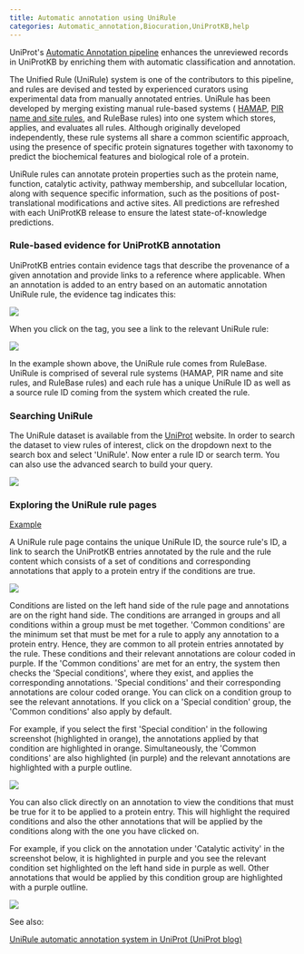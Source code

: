 ```yaml
---
title: Automatic annotation using UniRule
categories: Automatic_annotation,Biocuration,UniProtKB,help
---
```


UniProt's [Automatic Annotation pipeline](http://www.uniprot.org/help/automatic%5Fannotation) enhances the unreviewed records in UniProtKB by enriching them with automatic classification and annotation.

The Unified Rule (UniRule) system is one of the contributors to this pipeline, and rules are devised and tested by experienced curators using experimental data from manually annotated entries. UniRule has been developed by merging existing manual rule-based systems ( [HAMAP](https://hamap.expasy.org/), [PIR name and site rules](http://www.uniprot.org/help/pir%5Frules), and RuleBase rules) into one system which stores, applies, and evaluates all rules. Although originally developed independently, these rule systems all share a common scientific approach, using the presence of specific protein signatures together with taxonomy to predict the biochemical features and biological role of a protein.

UniRule rules can annotate protein properties such as the protein name, function, catalytic activity, pathway membership, and subcellular location, along with sequence specific information, such as the positions of post-translational modifications and active sites. All predictions are refreshed with each UniProtKB release to ensure the latest state-of-knowledge predictions.

### Rule-based evidence for UniProtKB annotation

UniProtKB entries contain evidence tags that describe the provenance of a given annotation and provide links to a reference where applicable. When an annotation is added to an entry based on an automatic annotation UniRule rule, the evidence tag indicates this:

![](http://www.uniprot.org/images/screenshots/unirule_evidence_tag.png)

When you click on the tag, you see a link to the relevant UniRule rule:

![](http://www.uniprot.org/images/screenshots/unirule_evidence_tag_drop.png)

In the example shown above, the UniRule rule comes from RuleBase. UniRule is comprised of several rule systems (HAMAP, PIR name and site rules, and RuleBase rules) and each rule has a unique UniRule ID as well as a source rule ID coming from the system which created the rule.

### Searching UniRule

The UniRule dataset is available from the [UniProt](http://www.uniprot.org/) website. In order to search the dataset to view rules of interest, click on the dropdown next to the search box and select 'UniRule'. Now enter a rule ID or search term. You can also use the advanced search to build your query.

![](http://www.uniprot.org/images/screenshots/search_dropdown.png)

### Exploring the UniRule rule pages

[Example](http://www.uniprot.org/unirule/UR000124451)

A UniRule rule page contains the unique UniRule ID, the source rule's ID, a link to search the UniProtKB entries annotated by the rule and the rule content which consists of a set of conditions and corresponding annotations that apply to a protein entry if the conditions are true.

![](http://www.uniprot.org/images/screenshots/unirule_rule.png)

Conditions are listed on the left hand side of the rule page and annotations are on the right hand side. The conditions are arranged in groups and all conditions within a group must be met together. 'Common conditions' are the minimum set that must be met for a rule to apply any annotation to a protein entry. Hence, they are common to all protein entries annotated by the rule. These conditions and their relevant annotations are colour coded in purple. If the 'Common conditions' are met for an entry, the system then checks the 'Special conditions', where they exist, and applies the corresponding annotations. 'Special conditions' and their corresponding annotations are colour coded orange. You can click on a condition group to see the relevant annotations. If you click on a 'Special condition' group, the 'Common conditions' also apply by default.

For example, if you select the first 'Special condition' in the following screenshot (highlighted in orange), the annotations applied by that condition are highlighted in orange. Simultaneously, the 'Common conditions' are also highlighted (in purple) and the relevant annotations are highlighted with a purple outline.

![](http://www.uniprot.org/images/screenshots/unirule_special.png)

You can also click directly on an annotation to view the conditions that must be true for it to be applied to a protein entry. This will highlight the required conditions and also the other annotations that will be applied by the conditions along with the one you have clicked on.

For example, if you click on the annotation under 'Catalytic activity' in the screenshot below, it is highlighted in purple and you see the relevant condition set highlighted on the left hand side in purple as well. Other annotations that would be applied by this condition group are highlighted with a purple outline.

![](http://www.uniprot.org/images/screenshots/unirule_annotation.png)

See also:

[UniRule automatic annotation system in UniProt (UniProt blog)](https://insideuniprot.blogspot.ch/2015/11/)